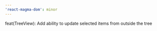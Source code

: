 ```yaml
---
'react-magma-dom': minor
---
```


feat(TreeView): Add ability to update selected items from outside the tree
